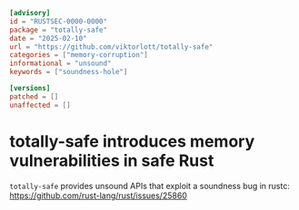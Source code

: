```toml
[advisory]
id = "RUSTSEC-0000-0000"
package = "totally-safe"
date = "2025-02-10"
url = "https://github.com/viktorlott/totally-safe"
categories = ["memory-corruption"]
informational = "unsound"
keywords = ["soundness-hole"]

[versions]
patched = []
unaffected = []
```

# totally-safe introduces memory vulnerabilities in safe Rust

`totally-safe` provides unsound APIs that exploit a soundness bug in rustc: https://github.com/rust-lang/rust/issues/25860
